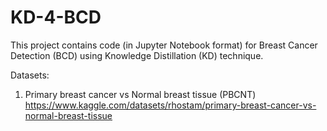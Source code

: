 # KD-4-BCD
This project contains code (in Jupyter Notebook format) for Breast Cancer Detection (BCD) using Knowledge Distillation (KD) technique.

Datasets: 
1. Primary breast cancer vs Normal breast tissue (PBCNT)  https://www.kaggle.com/datasets/rhostam/primary-breast-cancer-vs-normal-breast-tissue
